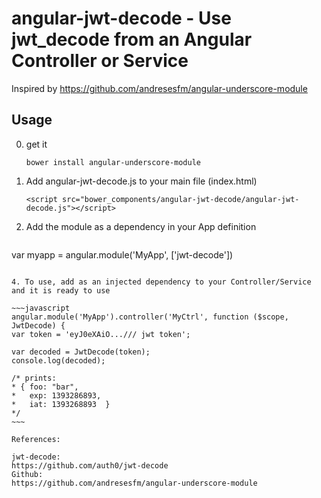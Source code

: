 angular-jwt-decode - Use jwt_decode from an Angular Controller or Service
======
Inspired by https://github.com/andresesfm/angular-underscore-module


## Usage

0. get it 

   ```bower install angular-underscore-module```

1. Add angular-jwt-decode.js to your main file (index.html)

    ```<script src="bower_components/angular-jwt-decode/angular-jwt-decode.js"></script>```

3. Add the module as a dependency in your App definition

   ```javascript
  var myapp = angular.module('MyApp', ['jwt-decode'])
   ```

4. To use, add as an injected dependency to your Controller/Service and it is ready to use

  ~~~javascript
angular.module('MyApp').controller('MyCtrl', function ($scope, JwtDecode) {
var token = 'eyJ0eXAiO.../// jwt token';

var decoded = JwtDecode(token);
console.log(decoded);

/* prints:
 * { foo: "bar",
 *   exp: 1393286893,
 *   iat: 1393268893  }
 */
~~~

  References:
  
 jwt-decode:
https://github.com/auth0/jwt-decode
 Github:
 https://github.com/andresesfm/angular-underscore-module
